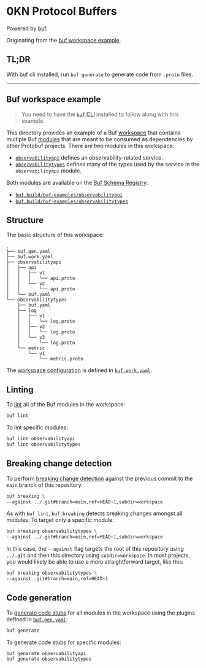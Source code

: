 # 0KN Protocol Buffers

Powered by [buf](https://buf.build).

Originating from the [buf workspace example](https://github.com/bufbuild/buf-examples/tree/main/workspace).

## TL;DR

With buf cli installed, run `buf generate` to generate code from `.proto` files.

---

## Buf workspace example

> You need to have the [`buf` CLI][install] installed to follow along with this example.

This directory provides an example of a Buf [workspace] that contains multiple Buf [modules] that are meant to be consumed as dependencies by other Protobuf projects. There are two modules in this workspace:

- [`observabilityapi`](./observabilityapi) defines an observability-related service.
- [`observabilitytypes`](./observabilitytypes) defines many of the types used by the service in the `observabilityapi` module.

Both modules are available on the [Buf Schema Registry][bsr]:

- [`buf.build/buf-examples/observabilityapi`][bsr-api]
- [`buf.build/buf-examples/observabilitytypes`][bsr-types]

## Structure

The basic structure of this workspace:

```
.
├── buf.gen.yaml
├── buf.work.yaml
├── observabilityapi
│   ├── api
│   │   ├── v1
│   │   │   └── api.proto
│   │   └── v2
│   │       └── api.proto
│   └── buf.yaml
└── observabilitytypes
    ├── buf.yaml
    ├── log
    │   ├── v1
    │   │   └── log.proto
    │   ├── v2
    │   │   └── log.proto
    │   └── v3
    │       └── log.proto
    └── metric
        └── v1
            └── metric.proto
```

The [workspace configuration][buf-work-yaml] is defined in [`buf.work.yaml`](./buf.work.yaml).

## Linting

To [lint] all of the Buf modules in the workspace:

```sh
buf lint
```

To lint specific modules:

```sh
buf lint observabilityapi
buf lint observabilitytypes
```

## Breaking change detection

To perform [breaking change detection][breaking] against the previous commit to the `main` branch of this repository:

```sh
buf breaking \
--against ../.git#branch=main,ref=HEAD~1,subdir=workspace
```

As with `buf lint`, `buf breaking` detects breaking changes amongst all modules. To target only a specific module:

```sh
buf breaking observabilitytypes \
--against ../.git#branch=main,ref=HEAD~1,subdir=workspace
```

In this case, the `--against` flag targets the root of this repository using `../.git` and then this directory using `subdir=workspace`. In most projects, you would likely be able to use a more straightforward target, like this:

```sh
buf breaking observabilitytypes \
--against .git#branch=main,ref=HEAD~1
```

## Code generation

To [generate code stubs][generate] for all modules in the workspace using the plugins defined in [`buf.gen.yaml`](./buf.gen.yaml):

```sh
buf generate
```

To generate code stubs for specific modules:

```sh
buf generate observabilityapi
buf generate observabilitytypes
```

[breaking]: https://docs.buf.build/breaking
[bsr]: https://docs.buf.build/bsr
[bsr-api]: https://buf.build/buf-examples/observabilityapi
[bsr-types]: https://buf.build/buf-examples/observabilitytypes
[buf-work-yaml]: https://docs.buf.build/configuration/v1/buf-work-yaml
[generate]: https://docs.buf.build/generate
[install]: https://docs.buf.build/installation
[lint]: https://docs.buf.build/lint
[modules]: https://docs.buf.build/bsr/overview#module
[workspace]: https://docs.buf.build/reference/workspaces
